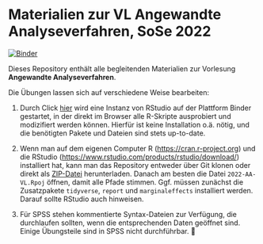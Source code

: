 # Materialien zur VL Angewandte Analyseverfahren, SoSe 2022

[![Binder](https://mybinder.org/badge_logo.svg)](https://mybinder.org/v2/gh/mscharkow/2022-AA-VL/HEAD?urlpath=rstudio)

Dieses Repository enthält alle begleitenden Materialien zur Vorlesung **Angewandte Analyseverfahren**.

Die Übungen lassen sich auf verschiedene Weise bearbeiten:

1. Durch Click [hier](https://mybinder.org/v2/gh/mscharkow/2022-AA-VL/HEAD?urlpath=rstudio) wird eine Instanz von RStudio auf der Plattform Binder gestartet, in der direkt im Browser alle R-Skripte ausprobiert und modizifiert werden können. Hierfür ist keine Installation o.ä. nötig, und die benötigten Pakete und Dateien sind stets up-to-date.

2. Wenn man auf dem eigenen Computer R (https://cran.r-project.org) und die RStudio (https://www.rstudio.com/products/rstudio/download/) installiert hat, kann man das Repository entweder über Git klonen oder direkt als [ZIP-Datei](https://github.com/mscharkow/2022-AA-VL/archive/refs/heads/master.zip) herunterladen. Danach am besten die Datei `2022-AA-VL.Rpoj` öffnen, damit alle Pfade stimmen. Ggf. müssen zunächst die Zusatzpakete `tidyverse`, `report` und `marginaleffects` installiert werden. Darauf sollte RStudio auch hinweisen.

3. Für SPSS stehen kommentierte Syntax-Dateien zur Verfügung, die durchlaufen sollten, wenn die entsprechenden Daten geöffnet sind. Einige Übungsteile sind in SPSS nicht durchführbar. 🤷
